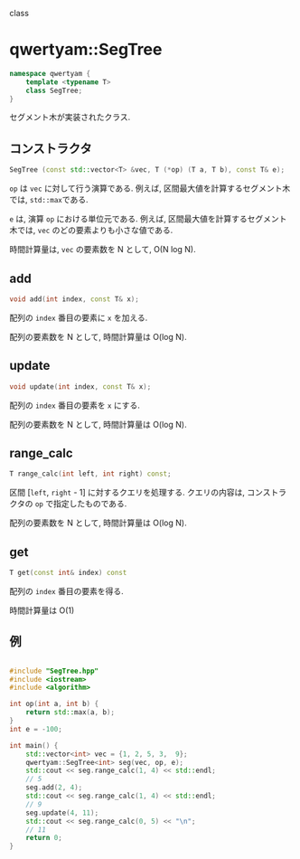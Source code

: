 class

# qwertyam::SegTree

```cpp
namespace qwertyam {
    template <typename T>
    class SegTree;
}
```

セグメント木が実装されたクラス.

## コンストラクタ

```cpp
SegTree (const std::vector<T> &vec, T (*op) (T a, T b), const T& e);
```

`op` は `vec` に対して行う演算である. 例えば, 区間最大値を計算するセグメント木では, `std::max`である.

`e` は, 演算 `op` における単位元である. 例えば, 区間最大値を計算するセグメント木では, `vec` のどの要素よりも小さな値である.

時間計算量は, `vec` の要素数を N として, O(N log N).

## add

```cpp
void add(int index, const T& x);
```

配列の `index` 番目の要素に `x` を加える. 

配列の要素数を N として, 時間計算量は O(log N).

## update

```cpp
void update(int index, const T& x);
```

配列の `index` 番目の要素を `x` にする. 

配列の要素数を N として, 時間計算量は O(log N).

## range_calc

```cpp
T range_calc(int left, int right) const;
```

区間 [`left`, `right` - 1] に対するクエリを処理する. クエリの内容は, コンストラクタの `op` で指定したものである.

配列の要素数を N として, 時間計算量は O(log N).

## get

```cpp
T get(const int& index) const
```

配列の `index` 番目の要素を得る.

時間計算量は O(1)

## 例

```cpp

#include "SegTree.hpp"
#include <iostream>
#include <algorithm>

int op(int a, int b) {
	return std::max(a, b);
}
int e = -100;

int main() {
	std::vector<int> vec = {1, 2, 5, 3,  9};
	qwertyam::SegTree<int> seg(vec, op, e);
	std::cout << seg.range_calc(1, 4) << std::endl;
	// 5
	seg.add(2, 4);
	std::cout << seg.range_calc(1, 4) << std::endl;
	// 9
	seg.update(4, 11);
	std::cout << seg.range_calc(0, 5) << "\n";
	// 11
	return 0;
}

```
